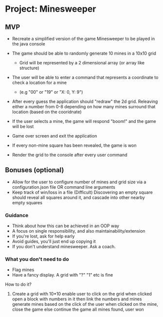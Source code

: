 # Project: Minesweeper

## MVP

- Recreate a simplified version of the game Minesweeper to be played in the java console
- The game should be able to randomly generate 10 mines in a 10x10 grid

  - Grid will be represented by a 2 dimensional array (or array like structure)

- The user will be able to enter a command that represents a coordinate to check a location for a mine

  - (e.g "00" or "19" or "X: 0, Y: 9")

- After every guess the application should "redraw" the 2d grid. Releaving either a number from 0-8 depending on how many mines surround that location (based on the cooridnate)
- If the user selects a mine, the game will respond "boom!" and the game will be lost
- Game over screen and exit the application

- If every non-mine square has been revealed, the game is won
- Render the grid to the console after every user command

## Bonuses (optional)

- Allow for the user to configure number of mines and grid size via a configuration.json file OR command line arguments
- Keep track of win/loss in a file
  (Difficult) Discovering an empty square should reveal all squares around it, and cascade into other nearby empty squares

### Guidance

- Think about how this can be achieved in an OOP way
- A focus on single responsibility, and also maintainability/extension
- If you're lost, ask for help early
- Avoid guides, you'll just end up copying it
- If you don't understand minesweeper. Ask a coach.

### What you don't need to do

- Flag mines
- Have a fancy display. A grid with "?" "1" etc is fine

How to do it?

1. Create a grid with 10*10
enable user to click on the grid
when clicked open a block with numbers in it
then link the numbers and mines
generate mines based on the click of the user
when clicked on the mine, close the game
else continue the game
all mines found, user won
